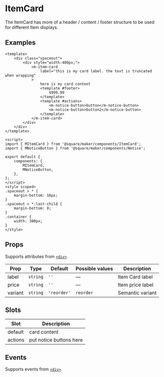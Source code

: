 # ItemCard
The ItemCard has more of a header / content / footer structure to be used for different Item displays.


## Examples
```vue
<template>
	<div class="spaceout">
		<div style="width:400px;">
			<m-item-card
				label="this is my card label. the text is truncated when wrapping"
			>
				here is my card content
				<template #footer>
					$999.99
				</template>
				<template #actions>
					<m-notice-button>button</m-notice-button>
					<m-notice-button>button2</m-notice-button>
				</template>
			</m-item-card>
		</div>
	</div>
</template>

<script>
import { MItemCard } from '@square/maker/components/ItemCard';
import { MNoticeButton } from '@square/maker/components/Notice';

export default {
	components: {
		MItemCard,
		MNoticeButton,
	},
};
</script>
<style scoped>
.spaceout > * {
	margin-bottom: 16px;
}
.spaceout > *:last-child {
	margin-bottom: 0;
}
.container {
	width: 300px;
}
</style>
```

<!-- api-tables:start -->
## Props

Supports attributes from [`<div>`](https://developer.mozilla.org/en-US/docs/Web/HTML/Element/div).

| Prop    | Type     | Default     | Possible values | Description      |
| ------- | -------- | ----------- | --------------- | ---------------- |
| label   | `string` | `''`        | —               | Item Card label  |
| price   | `string` | `''`        | —               | Item price label |
| variant | `string` | `'reorder'` | `reorder`       | Semantic variant |


## Slots

| Slot    | Description             |
| ------- | ----------------------- |
| default | card content            |
| actions | put notice buttons here |


## Events

Supports events from [`<div>`](https://developer.mozilla.org/en-US/docs/Web/HTML/Element/div).
<!-- api-tables:end -->
